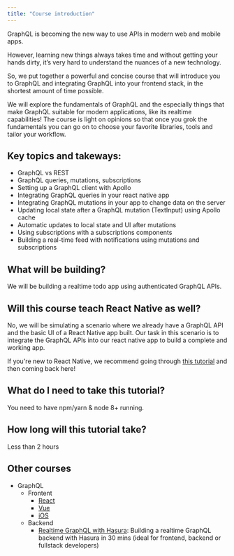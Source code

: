 ```yaml
---
title: "Course introduction"
---
```


GraphQL is becoming the new way to use APIs in modern web and mobile apps.

However, learning new things always takes time and without getting your hands dirty, it’s very hard to understand the nuances of a new technology.

So, we put together a powerful and concise course that will introduce you to GraphQL and integrating GraphQL into your frontend stack, in the shortest amount of time possible.

We will explore the fundamentals of GraphQL and the especially things that make GraphQL suitable for modern applications, like its realtime capabilities! The course is light on opinions so that once you grok the fundamentals you can go on to choose your favorite libraries, tools and tailor your workflow.

## Key topics and takeways:

- GraphQL vs REST
- GraphQL queries, mutations, subscriptions
- Setting up a GraphQL client with Apollo
- Integrating GraphQL queries in your react native app
- Integrating GraphQL mutations in your app to change data on the server
- Updating local state after a GraphQL mutation (TextInput) using Apollo cache
- Automatic updates to local state and UI after mutations
- Using subscriptions with a subscriptions components
- Building a real-time feed with notifications using mutations and subscriptions

## What will be building?

We will be building a realtime todo app using authenticated GraphQL APIs. 

## Will this course teach React Native as well?

No, we will be simulating a scenario where we already have a GraphQL API and the basic UI of a React Native app built. Our task in this scenario is to integrate the GraphQL APIs into our react native app to build a complete and working app.

If you're new to React Native, we recommend going through [this tutorial](http://www.reactnativeexpress.com) and then coming back here!

## What do I need to take this tutorial?
You need to have npm/yarn & node 8+ running.

## How long will this tutorial take?
Less than 2 hours

## Other courses

- GraphQL
  - Frontent
    - [React](https://learn.hasura.io/graphql/react)
    - [Vue](https://learn.hasura.io/graphql/vue)
    - [iOS](https://learn.hasura.io/graphql/ios)
  - Backend
    - [Realtime GraphQL with Hasura](https://learn.hasura.io/backend/hasura): Building a realtime GraphQL backend with Hasura in 30 mins (ideal for frontend, backend or fullstack developers) 
